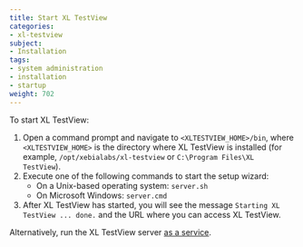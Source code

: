 ```yaml
---
title: Start XL TestView
categories:
- xl-testview
subject:
- Installation
tags:
- system administration
- installation
- startup
weight: 702
---
```


To start XL TestView:

1. Open a command prompt and navigate to `<XLTESTVIEW_HOME>/bin`, where `<XLTESTVIEW_HOME>` is the directory where XL TestView is installed (for example, `/opt/xebialabs/xl-testview` or `C:\Program Files\XL TestView`).
1. Execute one of the following commands to start the setup wizard:
      * On a Unix-based operating system: `server.sh`
      * On Microsoft Windows: `server.cmd`
1. After XL TestView has started, you will see the message `Starting XL TestView ... done.` and the URL where you can access XL TestView.

Alternatively, run the XL TestView server [as a service](/xl-testview/how-to/install-xl-testview-as-a-service.html).
